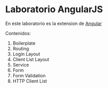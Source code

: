 # Laboratorio AngularJS

En este laboratorio es la extension de [Angular](https://github.com/dahurtado/LemonCode/tree/main/angular)

Contenidos:
 1. Boilerplate
 2. Routing
 3. Login Layout
 4. Client List Layout
 5. Service
 6. Form
 7. Form Validation
 8. HTTP Client List